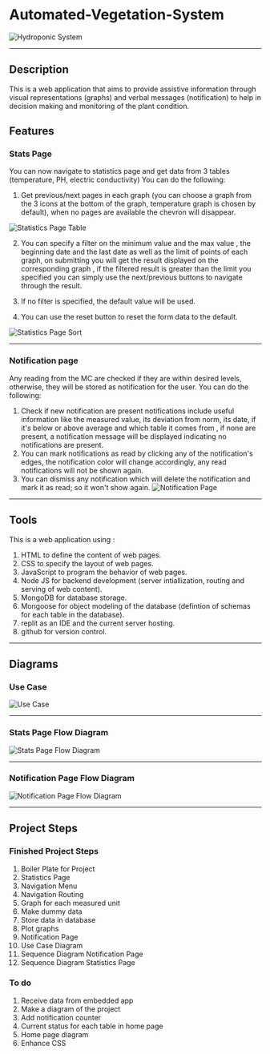 # Automated-Vegetation-System
![Hydroponic System](https://image.freepik.com/free-vector/hydroponic-farm-man-harvesting-organic-vegetable-from-hydrophonic-green-house-concept-cartoon-illustration_201904-462.jpg)
***
## Description
 This is a web application that aims to provide assistive information through visual representations (graphs) and verbal messages (notification) to help in decision making and monitoring of the plant condition.
## Features
### Stats Page
You can now navigate to statistics page and get data from 3 tables (temperature, PH, electric conductivity) 
You can do the following:

1. Get previous/next pages in each graph (you can choose a graph from the 3 icons at the bottom of the graph, temperature graph is chosen by default), when no pages are available the chevron will disappear.

![Statistics Page Table](https://media.milanote.com/p/images/1LqDlj1FMsdP0t/RQX/image.png)

2. You can specify a filter on the minimum value and the max value , the beginning date and the last date as well as the limit of points of each graph, on submitting you will get the result displayed on the corresponding graph , if the filtered result is  greater than the limit you specified you can simply use the next/previous buttons to navigate through the result.

3. If no filter is specified, the default value will be used.
4. You can use the reset button to reset the form data to the default.

![Statistics Page Sort](https://media.milanote.com/p/images/1LqDk21FMsdP0s/Fln/image.png)

***
### Notification page
Any reading from the MC are checked if they are within desired levels, otherwise, they will be stored as notification for the user.
You can do the following:

1. Check if new notification are present notifications include useful information like the measured value, its deviation from norm, its date, if it's below or above average and which table it comes from , if none are present, a notification message will be displayed indicating no notifications are present.
2. You can mark notifications as read by clicking any of the notification's edges, the notification color will change accordingly, any read notifications will not be shown again.
3. You can dismiss any notification which will delete the notification and mark it as read; so it won't show again. 
![Notification Page](https://media.milanote.com/p/images/1L5BHO1VwWrQ7Y/LNX/image.png)

***
## Tools
This is a web application using :
   1. HTML to define the content of web pages.
   2. CSS to specify the layout of web pages.
   3. JavaScript to program the behavior of web pages.
   4. Node JS for backend development (server intiallization, routing and serving of web content).
   5. MongoDB for database storage.
   6. Mongoose for object modeling of the database (defintion of schemas for each table in the database).
   7. replit as an IDE and the current server hosting.
   8. github for version control.
***
## Diagrams

### Use Case

![Use Case](https://lucid.app/publicSegments/view/dba41fef-a07c-4026-aaa7-477988e258f7/image.png)

***
### Stats Page Flow Diagram
![Stats Page Flow Diagram](https://lucid.app/publicSegments/view/c32db136-00b7-4e99-9f3d-b96f04df8a76/image.png)

***
### Notification Page Flow Diagram
![Notification Page Flow Diagram](https://lucid.app/publicSegments/view/f66941cc-f6d3-43bd-884d-17ce6a03e953/image.png)

***
## Project Steps
### Finished Project Steps
1. Boiler Plate for Project
2. Statistics Page
3. Navigation Menu
4. Navigation Routing
5. Graph for each measured unit
6. Make dummy data
7. Store data in database
8. Plot graphs
9. Notification Page
10. Use Case Diagram
11. Sequence Diagram Notification Page
12. Sequence Diagram Statistics Page

### To do
1. Receive data from embedded app
2. Make a diagram of the project
3. Add notification counter
4. Current status for each table in home page
5. Home page diagram
6. Enhance CSS
